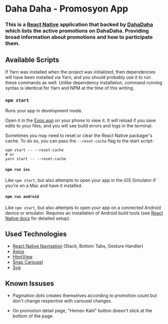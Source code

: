 # Daha Daha - Promosyon App

### This is a [React Native](https://www.google.com) application that backed by [DahaDaha](https://www.google.com) which lists the active promotions on DahaDaha. Providing broad information about promotions and how to participate them.

## Available Scripts

If Yarn was installed when the project was initialized, then dependencies will have been installed via Yarn, and you should probably use it to run these commands as well. Unlike dependency installation, command running syntax is identical for Yarn and NPM at the time of this writing.

### `npm start`

Runs your app in development mode.

Open it in the [Expo app](https://expo.io) on your phone to view it. It will reload if you save edits to your files, and you will see build errors and logs in the terminal.

Sometimes you may need to reset or clear the React Native packager's cache. To do so, you can pass the `--reset-cache` flag to the start script:

```
npm start -- --reset-cache
# or
yarn start -- --reset-cache
```

#### `npm run ios`

Like `npm start`, but also attempts to open your app in the iOS Simulator if you're on a Mac and have it installed.

#### `npm run android`

Like `npm start`, but also attempts to open your app on a connected Android device or emulator. Requires an installation of Android build tools (see [React Native docs](https://facebook.github.io/react-native/docs/getting-started.html) for detailed setup).

## Used Technologies

- [React Native Navigation](https://reactnavigation.org/) (Stack, Bottom Tabs, Gesture Handler)
- [Axios](https://www.npmjs.com/package/react-native-axios)
- [HtmlView](https://github.com/jsdf/react-native-htmlview)
- [Snap Carousel](https://github.com/meliorence/react-native-snap-carousel)
- [Svg](https://github.com/react-native-svg/react-native-svg)

## Known Issuses

- Pagination dots creates themselves according to promotion count but don't change respective with carousel changes.

- On promotion detail page, "Hemen Katıl" button doesn't stick at the bottom of the page.